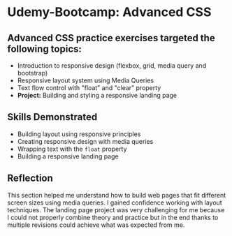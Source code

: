 # Udemy-Bootcamp: Advanced CSS

## Advanced CSS practice exercises targeted the following topics: 

- Introduction to responsive design (flexbox, grid, media query and bootstrap)
- Responsive layout system using Media Queries
- Text flow control with "float" and "clear" property
- **Project:** Building and styling a responsive landing page

## Skills Demonstrated

- Building layout using responsive principles
- Creating responsive design with media queries
- Wrapping text with the `float` property
- Building a responsive landing page 

## Reflection

This section helped me understand how to build web pages that fit different screen sizes using media queries. I gained confidence working with layout techniques. The landing page project was very challenging for me because I could not properly combine theory and practice but in the end thanks to multiple revisions could achieve what was expected from me.

